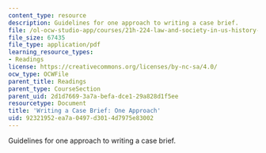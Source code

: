 ```yaml
---
content_type: resource
description: Guidelines for one approach to writing a case brief.
file: /ol-ocw-studio-app/courses/21h-224-law-and-society-in-us-history-spring-2003/92321952ea7a0497d3014d7975e83002_lawandsocbriamplate203.pdf
file_size: 67435
file_type: application/pdf
learning_resource_types:
- Readings
license: https://creativecommons.org/licenses/by-nc-sa/4.0/
ocw_type: OCWFile
parent_title: Readings
parent_type: CourseSection
parent_uid: 2d1d7669-3a7a-befa-dce1-29a828d1f5ee
resourcetype: Document
title: 'Writing a Case Brief: One Approach'
uid: 92321952-ea7a-0497-d301-4d7975e83002
---
```

Guidelines for one approach to writing a case brief.